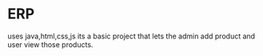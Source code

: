 # ERP
uses java,html,css,js
its a basic project that lets the admin add product and user view those products.
